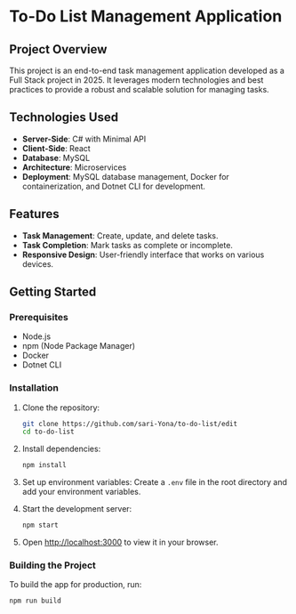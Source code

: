 # To-Do List Management Application

## Project Overview
This project is an end-to-end task management application developed as a Full Stack project in 2025. It leverages modern technologies and best practices to provide a robust and scalable solution for managing tasks.

## Technologies Used
- **Server-Side**: C# with Minimal API
- **Client-Side**: React
- **Database**: MySQL
- **Architecture**: Microservices
- **Deployment**:  MySQL database management, Docker for containerization, and Dotnet CLI for development.

## Features
- **Task Management**: Create, update, and delete tasks.
- **Task Completion**: Mark tasks as complete or incomplete.
- **Responsive Design**: User-friendly interface that works on various devices.

## Getting Started

### Prerequisites
- Node.js
- npm (Node Package Manager)
- Docker
- Dotnet CLI

### Installation

1. Clone the repository:
    ```sh
    git clone https://github.com/sari-Yona/to-do-list/edit
    cd to-do-list
    ```

2. Install dependencies:
    ```sh
    npm install
    ```

3. Set up environment variables:
    Create a `.env` file in the root directory and add your environment variables.

4. Start the development server:
    ```sh
    npm start
    ```

5. Open [http://localhost:3000](http://localhost:3000) to view it in your browser.

### Building the Project
To build the app for production, run:
```sh
npm run build
